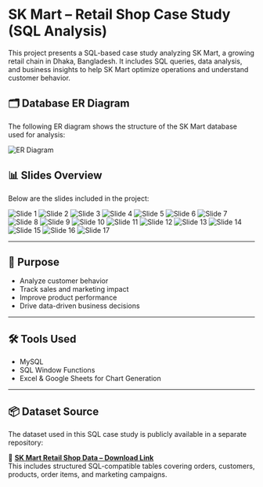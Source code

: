 # SK Mart – Retail Shop Case Study (SQL Analysis)

This project presents a SQL-based case study analyzing SK Mart, a growing retail chain in Dhaka, Bangladesh. It includes SQL queries, data analysis, and business insights to help SK Mart optimize operations and understand customer behavior.

## 🗂️ Database ER Diagram

The following ER diagram shows the structure of the SK Mart database used for analysis:

![ER Diagram](Images/ER%20Diagram.png)


## 📊 Slides Overview

Below are the slides included in the project:

![Slide 1](Images/Slide1.JPG)
![Slide 2](Images/Slide2.JPG)
![Slide 3](Images/Slide3.JPG)
![Slide 4](Images/Slide4.JPG)
![Slide 5](Images/Slide5.JPG)
![Slide 6](Images/Slide6.JPG)
![Slide 7](Images/Slide7.JPG)
![Slide 8](Images/Slide8.JPG)
![Slide 9](Images/Slide9.JPG)
![Slide 10](Images/Slide10.JPG)
![Slide 11](Images/Slide11.JPG)
![Slide 12](Images/Slide12.JPG)
![Slide 13](Images/Slide13.JPG)
![Slide 14](Images/Slide14.JPG)
![Slide 15](Images/Slide15.JPG)
![Slide 16](Images/Slide16.JPG)
![Slide 17](Images/Slide17.JPG)

---

## 🧠 Purpose

- Analyze customer behavior
- Track sales and marketing impact
- Improve product performance
- Drive data-driven business decisions

---

## 🛠️ Tools Used

- MySQL
- SQL Window Functions
- Excel & Google Sheets for Chart Generation

---

## 📦 Dataset Source

The dataset used in this SQL case study is publicly available in a separate repository:

🔗 **[SK Mart Retail Shop Data – Download Link](https://github.com/Tanvir-Taushif/free-datasets-for-learning/tree/main/SK%20Mart%20Retail%20Shop%20Data)**  
This includes structured SQL-compatible tables covering orders, customers, products, order items, and marketing campaigns.

